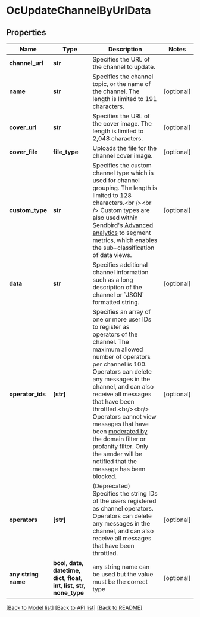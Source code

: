 # OcUpdateChannelByUrlData


## Properties
Name | Type | Description | Notes
------------ | ------------- | ------------- | -------------
**channel_url** | **str** | Specifies the URL of the channel to update. | 
**name** | **str** | Specifies the channel topic, or the name of the channel. The length is limited to 191 characters. | [optional] 
**cover_url** | **str** | Specifies the URL of the cover image. The length is limited to 2,048 characters. | [optional] 
**cover_file** | **file_type** | Uploads the file for the channel cover image. | [optional] 
**custom_type** | **str** | Specifies the custom channel type which is used for channel grouping. The length is limited to 128 characters.&lt;br /&gt;&lt;br /&gt; Custom types are also used within Sendbird&#39;s [Advanced analytics](/docs/chat/v3/platform-api/guides/advanced-analytics) to segment metrics, which enables the sub-classification of data views. | [optional] 
**data** | **str** | Specifies additional channel information such as a long description of the channel or &#x60;JSON&#x60; formatted string. | [optional] 
**operator_ids** | **[str]** | Specifies an array of one or more user IDs to register as operators of the channel. The maximum allowed number of operators per channel is 100. Operators can delete any messages in the channel, and can also receive all messages that have been throttled.&lt;br/&gt;&lt;br/&gt;  Operators cannot view messages that have been [moderated by](/docs/chat/v3/platform-api/guides/filter-and-moderation) the domain filter or profanity filter. Only the sender will be notified that the message has been blocked. | [optional] 
**operators** | **[str]** | (Deprecated) Specifies the string IDs of the users registered as channel operators. Operators can delete any messages in the channel, and can also receive all messages that have been throttled. | [optional] 
**any string name** | **bool, date, datetime, dict, float, int, list, str, none_type** | any string name can be used but the value must be the correct type | [optional]

[[Back to Model list]](../README.md#documentation-for-models) [[Back to API list]](../README.md#documentation-for-api-endpoints) [[Back to README]](../README.md)


